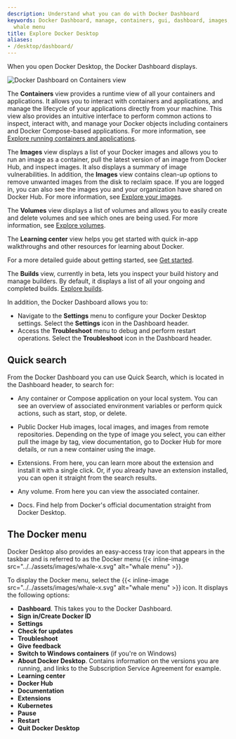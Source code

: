 ```yaml
---
description: Understand what you can do with Docker Dashboard
keywords: Docker Dashboard, manage, containers, gui, dashboard, images, user manual,
  whale menu
title: Explore Docker Desktop
aliases:
- /desktop/dashboard/
---
```


When you open Docker Desktop, the Docker Dashboard displays.

![Docker Dashboard on Containers view](../images/dashboard.PNG)

The **Containers** view provides a runtime view of all your containers and applications. It allows you to interact with containers and applications, and manage the lifecycle of your applications directly from your machine. This view also provides an intuitive interface to perform common actions to inspect, interact with, and manage your Docker objects including containers and Docker Compose-based applications. For more information, see [Explore running containers and applications](container.md).

The **Images** view displays a list of your Docker images and allows you to run an image as a container, pull the latest version of an image from Docker Hub, and inspect images. It also displays a summary of image vulnerabilities. In addition, the **Images** view contains clean-up options to remove unwanted images from the disk to reclaim space. If you are logged in, you can also see the images you and your organization have shared on Docker Hub. For more information, see [Explore your images](images.md).

The **Volumes** view displays a list of volumes and allows you to easily create and delete volumes and see which ones are being used. For more information, see [Explore volumes](volumes.md).

The **Learning center** view helps you get started with quick in-app walkthroughs and other resources for learning about Docker. 

For a more detailed guide about getting started, see
[Get started](../../get-started/_index.md).

The **Builds** view, currently in beta, lets you inspect your build history and manage builders. By default, it displays a list of all your ongoing and completed builds. [Explore builds](builds.md).

In addition, the Docker Dashboard allows you to:

- Navigate to the **Settings** menu to configure your Docker Desktop settings. Select the **Settings** icon in the Dashboard header.
- Access the **Troubleshoot** menu to debug and perform restart operations. Select the **Troubleshoot** icon in the Dashboard header.

## Quick search

From the Docker Dashboard you can use Quick Search, which is located in the Dashboard header, to search for:

- Any container or Compose application on your local system. You can see an overview of associated environment variables or perform quick actions, such as start, stop, or delete.

- Public Docker Hub images, local images, and images from remote repositories. Depending on the type of image you select, you can either pull the image by tag, view documentation, go to Docker Hub for more details, or run a new container using the image.

- Extensions. From here, you can learn more about the extension and install it with a single click. Or, if you already have an extension installed, you can open it straight from the search results.

- Any volume. From here you can view the associated container.

- Docs. Find help from Docker's official documentation straight from Docker Desktop. 

## The Docker menu

Docker Desktop also provides an easy-access tray icon that appears in the taskbar and is referred to as the Docker menu {{< inline-image src="../../assets/images/whale-x.svg" alt="whale menu" >}}.

To display the Docker menu, select the {{< inline-image src="../../assets/images/whale-x.svg" alt="whale menu" >}} icon. It displays the following options:

- **Dashboard**. This takes you to the Docker Dashboard.
- **Sign in/Create Docker ID**
- **Settings**
- **Check for updates**
- **Troubleshoot**
- **Give feedback**
- **Switch to Windows containers** (if you're on Windows)
- **About Docker Desktop**. Contains information on the versions you are running, and links to the Subscription Service Agreement for example.
- **Learning center**
- **Docker Hub**
- **Documentation**
- **Extensions**
- **Kubernetes**
- **Pause**
- **Restart**
- **Quit Docker Desktop**